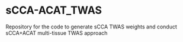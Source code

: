 # sCCA-ACAT_TWAS
Repository for the code to generate sCCA TWAS weights and conduct sCCA+ACAT multi-tissue TWAS approach
